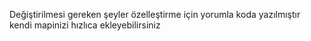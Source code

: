 Değiştirilmesi gereken şeyler özelleştirme için yorumla koda yazılmıştır kendi mapinizi hızlıca ekleyebilirsiniz